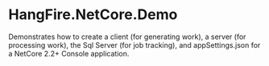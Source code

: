 # HangFire.NetCore.Demo

Demonstrates how to create a client (for generating work), a server (for processing work), the Sql Server (for job tracking), and appSettings.json for a NetCore 2.2+ Console application.
